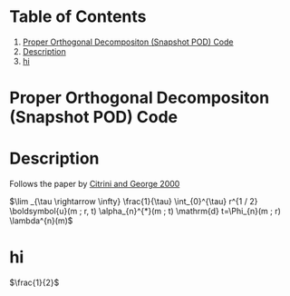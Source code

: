 
# Table of Contents

1.  [Proper Orthogonal Decompositon (Snapshot POD) Code](#org4fd9556)
2.  [Description](#org6cb4718)
3.  [hi](#org0ae1acd)


<a id="org4fd9556"></a>

# Proper Orthogonal Decompositon (Snapshot POD) Code


<a id="org6cb4718"></a>

# Description

Follows the paper by [Citrini and George 2000](https://www.cambridge.org/core/journals/journal-of-fluid-mechanics/article/abs/reconstruction-of-the-global-velocity-field-in-the-axisymmetric-mixing-layer-utilizing-the-proper-orthogonal-decomposition/68BAA266FC58F299B2D9DA612C8F4A6C)

$\lim _{\tau \rightarrow \infty} \frac{1}{\tau} \int_{0}^{\tau} r^{1 / 2} \boldsymbol{u}(m ; r, t) \alpha_{n}^{*}(m ; t) \mathrm{d} t=\Phi_{n}(m ; r) \lambda^{n}(m)$


<a id="org0ae1acd"></a>

# hi

$\frac{1}{2}$

